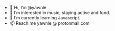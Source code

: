 - 👋 Hi, I’m @yawnle
- 👀 I’m interested in music, staying active and food.
- 🌱 I’m currently learning Javascript.
- 📫 Reach me yawnle @ protonmail.com

<!---
yawnle/yawnle is a ✨ special ✨ repository because its `README.md` (this file) appears on your GitHub profile.
You can click the Preview link to take a look at your changes.
--->
